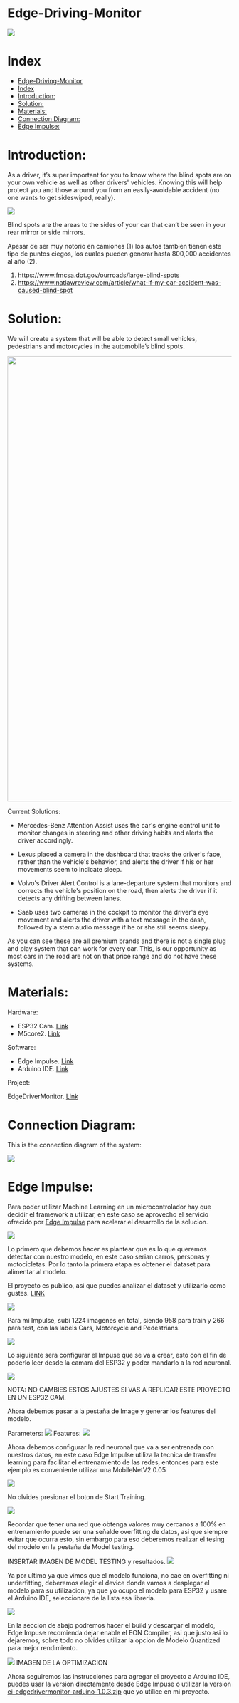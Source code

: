 # Edge-Driving-Monitor

<img src="./Images/logo.png">

# Index
 
- [Edge-Driving-Monitor](#edge-driving-monitor)
- [Index](#index)
- [Introduction:](#introduction)
- [Solution:](#solution)
- [Materials:](#materials)
- [Connection Diagram:](#connection-diagram)
- [Edge Impulse:](#edge-impulse)

# Introduction:

As a driver, it’s super important for you to know where the blind spots are on your own vehicle as well as other drivers' vehicles. Knowing this will help protect you and those around you from an easily-avoidable accident (no one wants to get sideswiped, really). 

<img src="./Images/blind.png">

Blind spots are the areas to the sides of your car that can’t be seen in your rear mirror or side mirrors.

Apesar de ser muy notorio en camiones (1) los autos tambien tienen este tipo de puntos ciegos, los cuales pueden generar hasta 800,000 accidentes al año (2).

1. https://www.fmcsa.dot.gov/ourroads/large-blind-spots
2. https://www.natlawreview.com/article/what-if-my-car-accident-was-caused-blind-spot

# Solution:

We will create a system that will be able to detect small vehicles, pedestrians and motorcycles in the automobile’s blind spots.

<img src="https://thumbsnap.com/s/Wy5w7JPR.jpg?1205" width="1000">

Current Solutions:

- Mercedes-Benz Attention Assist uses the car's engine control unit to monitor changes in steering and other driving habits and alerts the driver accordingly.

- Lexus placed a camera in the dashboard that tracks the driver's face, rather than the vehicle's behavior, and alerts the driver if his or her movements seem to indicate sleep.

- Volvo's Driver Alert Control is a lane-departure system that monitors and corrects the vehicle's position on the road, then alerts the driver if it detects any drifting between lanes.

- Saab uses two cameras in the cockpit to monitor the driver's eye movement and alerts the driver with a text message in the dash, followed by a stern audio message if he or she still seems sleepy.

As you can see these are all premium brands and there is not a single plug and play system that can work for every car. This, is our opportunity as most cars in the road are not on that price range and do not have these systems.

# Materials:

Hardware:

- ESP32 Cam. [Link](https://www.amazon.com/dp/B07S4DRLYM/ref=cm_sw_em_r_mt_dp_GJTGMVVNSE5PY656G3JQ?_encoding=UTF8&psc=1)
- M5core2. [Link](https://shop.m5stack.com/products/m5stack-core2-esp32-iot-development-kit-for-aws-iot-edukit)

Software:

- Edge Impulse. [Link](https://www.edgeimpulse.com/)
- Arduino IDE. [Link](https://www.arduino.cc/en/software)

Project:

EdgeDriverMonitor. [Link](pending)

# Connection Diagram:

This is the connection diagram of the system:

<img src="./Images/diagram.png">

# Edge Impulse:

Para poder utilizar Machine Learning en un microcontrolador hay que decidir el framework a utilizar, en este caso se aprovecho el servicio ofrecido por [Edge Impulse](https://www.edgeimpulse.com/) para acelerar el desarrollo de la solucion.

<img src="./Images/edge.png">

Lo primero que debemos hacer es plantear que es lo que queremos detectar con nuestro modelo, en este caso serian carros, personas y motocicletas. Por lo tanto la primera etapa es obtener el dataset para alimentar al modelo.

El proyecto es publico, asi que puedes analizar el dataset y utilizarlo como gustes. [LINK](https://studio.edgeimpulse.com/studio/46428/versions)

<img src="./Images/dataset.png">

Para mi Impulse, subi 1224 imagenes en total, siendo 958 para train y 266 para test, con las labels Cars, Motorcycle and Pedestrians.

<img src="./Images/labels.png">

Lo siguiente sera configurar el Impuse que se va a crear, esto con el fin de poderlo leer desde la camara del ESP32 y poder mandarlo a la red neuronal.

<img src="./Images/impulse.png">

NOTA: NO CAMBIES ESTOS AJUSTES SI VAS A REPLICAR ESTE PROYECTO EN UN ESP32 CAM.

Ahora debemos pasar a la pestaña de Image y generar los features del modelo.

Parameters:
<img src="./Images/image1.png">
Features:
<img src="./Images/image2.png">

Ahora debemos configurar la red neuronal que va a ser entrenada con nuestros datos, en este caso Edge Impulse utiliza la tecnica de transfer learning para facilitar el entrenamiento de las redes, entonces para este ejemplo es conveniente utilizar una MobileNetV2 0.05

<img src="./Images/transfer.png">

No olvides presionar el boton de Start Training.

<img src="./Images/result.png">

Recordar que tener una red que obtenga valores muy cercanos a 100% en entrenamiento puede ser una señalde overfitting de datos, asi que siempre evitar que ocurra esto, sin embargo para eso deberemos realizar el tesing del modelo en la pestaña de Model testing.

INSERTAR IMAGEN DE MODEL TESTING y resultados.
<img src="./Images/testing1.png">

Ya por ultimo ya que vimos que el modelo funciona, no cae en overfitting ni underfitting, deberemos elegir el device donde vamos a desplegar el modelo para su utilizacion, ya que yo ocupo el modelo para ESP32 y usare el Arduino IDE, seleccionare de la lista esa libreria.

<img src="./Images/deploy1.png">

En la seccion de abajo podremos hacer el build y descargar el modelo, Edge Impuse recomienda dejar enable el EON Compiler, asi que justo asi lo dejaremos, sobre todo no olvides utilizar la opcion de Modelo Quantized para mejor rendimiento.

<img src="./Images/deploy2.png">
IMAGEN DE LA OPTIMIZACION

Ahora seguiremos las instrucciones para agregar el proyecto a Arduino IDE, puedes usar la version directamente desde Edge Impuse o utilizar la version [ei-edgedrivermonitor-arduino-1.0.3.zip]() que yo utilice en mi proyecto.






